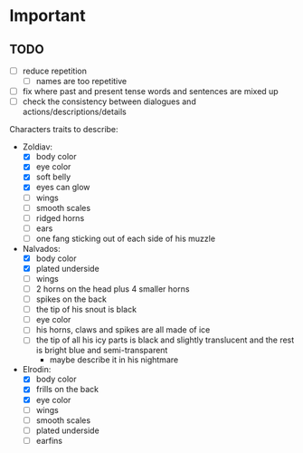 # Important

## TODO

- [ ] reduce repetition
  - [ ] names are too repetitive
- [ ] fix where past and present tense words and sentences are mixed up
- [ ] check the consistency between dialogues and actions/descriptions/details

Characters traits to describe:
- Zoldiav:
  - [x] body color
  - [x] eye color
  - [x] soft belly
  - [x] eyes can glow
  - [ ] wings
  - [ ] smooth scales
  - [ ] ridged horns
  - [ ] ears
  - [ ] one fang sticking out of each side of his muzzle
- Nalvados:
  - [x] body color
  - [x] plated underside
  - [ ] wings
  - [ ] 2 horns on the head plus 4 smaller horns
  - [ ] spikes on the back
  - [ ] the tip of his snout is black
  - [ ] eye color
  - [ ] his horns, claws and spikes are all made of ice
  - [ ] the tip of all his icy parts is black and slightly translucent and the rest is bright blue and semi-transparent
    - maybe describe it in his nightmare
- Elrodin:
  - [x] body color
  - [x] frills on the back
  - [x] eye color
  - [ ] wings
  - [ ] smooth scales
  - [ ] plated underside
  - [ ] earfins
